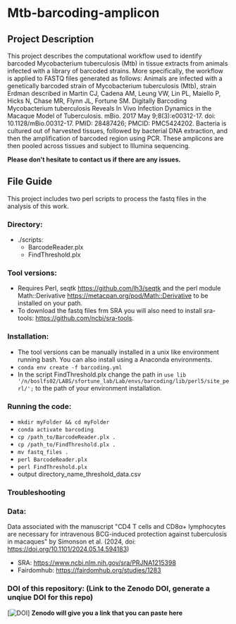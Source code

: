 # Mtb-barcoding-amplicon

## Project Description
This project describes the computational workflow used to identify barcoded Mycobacterium tuberculosis (Mtb) in tissue extracts from animals infected with a library of barcoded strains. More specifically, the workflow is applied to FASTQ files generated as follows: Animals are infected with a genetically barcoded strain of Mycobacterium tuberculosis (Mtb), strain Erdman described in Martin CJ, Cadena AM, Leung VW, Lin PL, Maiello P, Hicks N, Chase MR, Flynn JL, Fortune SM. Digitally Barcoding Mycobacterium tuberculosis Reveals In Vivo Infection Dynamics in the Macaque Model of Tuberculosis. mBio. 2017 May 9;8(3):e00312-17. doi: 10.1128/mBio.00312-17. PMID: 28487426; PMCID: PMC5424202. Bacteria is cultured out of harvested tissues, followed by bacterial DNA extraction, and then the amplification of barcoded region using PCR. These amplicons are then pooled across tissues and subject to Illumina sequencing.

**Please don't hesitate to contact us if there are any issues.**

## File Guide
This project includes two perl scripts to process the fastq files in the analysis of this work. 

### Directory:
- ./scripts:
  - BarcodeReader.plx
  - FindThreshold.plx
    
### Tool versions:
  - Requires Perl, seqtk https://github.com/lh3/seqtk and the perl module Math::Derivative https://metacpan.org/pod/Math::Derivative to be installed on your path.
  - To download the fastq files frm SRA you will also need to install sra-tools: https://github.com/ncbi/sra-tools.

### Installation:
  - The tool versions can be manually installed in a unix like environment running bash. You can also install using a Anaconda environments.
  - `conda env create -f barcoding.yml`
  - In the script FindThreshold.plx change the path in `use lib '/n/boslfs02/LABS/sfortune_lab/Lab/envs/barcoding/lib/perl5/site_perl/';` to the path of your environment installation.

### Running the code:
- `mkdir myFolder && cd myFolder`
- `conda activate barcoding`
- `cp /path_to/BarcodeReader.plx .`
- `cp /path_to/FindThreshold.plx .`
- `mv fastq_files . `
- `perl BarcodeReader.plx`
- `perl FindThreshold.plx`
- output directory_name_threshold_data.csv
  
### Troubleshooting

### Data:
Data associated with the manuscript "CD4 T cells and CD8α+ lymphocytes are necessary for intravenous BCG-induced protection against tuberculosis in macaques" by Simonson et al. (2024, doi: https://doi.org/10.1101/2024.05.14.594183)
- SRA: https://www.ncbi.nlm.nih.gov/sra/PRJNA1215398
- Fairdomhub: https://fairdomhub.org/studies/1283

### DOI of this repository: (Link to the Zenodo DOI, generate a unqiue DOI for this repo)
[![DOI](https://zenodo.org/)] **Zenodo will give you a link that you can paste here**



